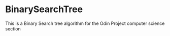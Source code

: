 # BinarySearchTree
This is a Binary Search tree algorithm for the Odin Project computer science section
